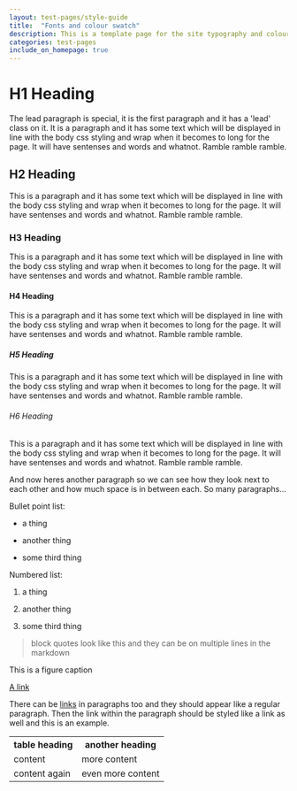 ```yaml
---
layout: test-pages/style-guide
title:  "Fonts and colour swatch"
description: This is a template page for the site typography and colour.
categories: test-pages
include_on_homepage: true
---
```


# H1 Heading

The lead paragraph is special, it is the first paragraph and it has a 'lead' class on it. It is a paragraph and it has some text which will be displayed in line with the body css styling and wrap when it becomes to long for the page. It will have sentenses and words and whatnot. Ramble ramble ramble.

## H2 Heading

This is a paragraph and it has some text which will be displayed in line with the body css styling and wrap when it becomes to long for the page. It will have sentenses and words and whatnot. Ramble ramble ramble.

### H3 Heading

This is a paragraph and it has some text which will be displayed in line with the body css styling and wrap when it becomes to long for the page. It will have sentenses and words and whatnot. Ramble ramble ramble.

#### H4 Heading

This is a paragraph and it has some text which will be displayed in line with the body css styling and wrap when it becomes to long for the page. It will have sentenses and words and whatnot. Ramble ramble ramble.

##### H5 Heading

This is a paragraph and it has some text which will be displayed in line with the body css styling and wrap when it becomes to long for the page. It will have sentenses and words and whatnot. Ramble ramble ramble.

###### H6 Heading

This is a paragraph and it has some text which will be displayed in line with the body css styling and wrap when it becomes to long for the page. It will have sentenses and words and whatnot. Ramble ramble ramble.

And now heres another paragraph so we can see how they look next to each other and how much space is in between each. So many paragraphs...


<p class="list-heading">Bullet point list:</p>

- a thing

- another thing

- some third thing

<p class="list-heading">Numbered list:</p>

1. a thing

2. another thing

3. some third thing

> block quotes look like this and 
> they can be on multiple lines in the markdown

<figcaption>This is a figure caption</figcaption>

<a href="#">A link</a>

There can be <a href="#">links</a> in paragraphs too and they should appear like a regular paragraph. Then the link within the paragraph should be styled like a link as well and this is an example.

<table>
    <tr>
        <th>table heading</th>
        <th>another heading</th>
    </tr>
    <tr>
        <td>content</td>
        <td>more content</td>
    </tr>
    <tr>
        <td>content again</td>
        <td>even more content</td>
    </tr>
</table>



